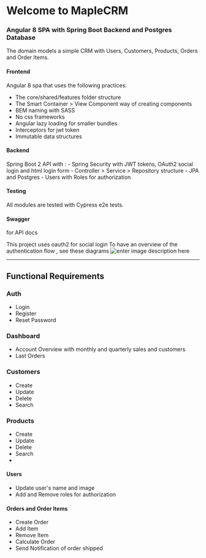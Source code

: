 # Welcome to MapleCRM

### Angular 8 SPA with Spring Boot Backend and Postgres Database
The domain models a simple CRM with Users, Customers, Products, Orders and Order Items.

#### Frontend
Angular 8 spa that uses the following practices:
- The core/shared/features folder structure
- The Smart Container > View Component way of creating components
- BEM naming with SASS
- No css frameworks
- Angular lazy loading for smaller bundles
- Interceptors for jwt token
- Immutable data structures

#### Backend
Spring Boot 2 API with :
	- Spring Security with JWT tokens, OAuth2 social login and html login form
	- Controller > Service > Repository structure
	- JPA and Postgres
	- Users with Roles for authorization

#### Testing
All modules are tested with Cypress e2e tests.

#### Swagger 
for API docs

This project uses oauth2 for social login
To have an overview of the authentication flow , see these diagrams
![enter image description here](https://i.stack.imgur.com/PBlvj.png)

---- 
## Functional Requirements

### Auth
- Login
- Register
- Reset Password

### Dashboard
- Account Overview with monthly and quarterly sales and customers
- Last Orders

### Customers
 - Create 
 - Update
 - Delete
 - Search

### Products
 - Create 
 - Update
 - Delete
 - Search
 - 
#### Users
 - Update user's name and image
 - Add and Remove roles for authorization

#### Orders and Order Items
 - Create Order
 - Add Item
 - Remove Item
 - Calculate Order
 - Send Notification of order shipped
